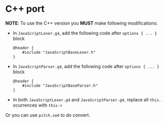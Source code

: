 # C++ port

**NOTE**: To use the C++ version you **MUST** make following modifications:

* In `JavaScriptLexer.g4`, add the following code after `options { ... }` block

    ```
    @header {
        #include "JavaScriptBaseLexer.h"
    }
    ```

* In `JavaScriptParser.g4`, add the following code after `options { ... }` block

    ```
    @header {
        #include "JavaScriptBaseParser.h"
    }
    ```

* In both `JavaScriptLexer.g4` and `JavaScriptParser.g4`, replace all `this.` ocurrences with `this->`

Or you can use `pitch.sed` to do convert.